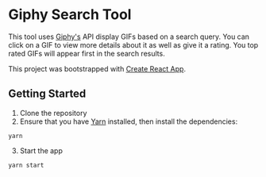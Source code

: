 # Giphy Search Tool
This tool uses [Giphy's](https://giphy.com/) API display GIFs based on a search query. You can click on a GIF to view more details about it as well as give it a rating. You top rated GIFs will appear first in the search results.

This project was bootstrapped with [Create React App](https://github.com/facebook/create-react-app).

## Getting Started
1. Clone the repository
2. Ensure that you have [Yarn](https://yarnpkg.com/en/docs/install) installed, then install the dependencies:
```
yarn
```
3. Start the app
```
yarn start
```
